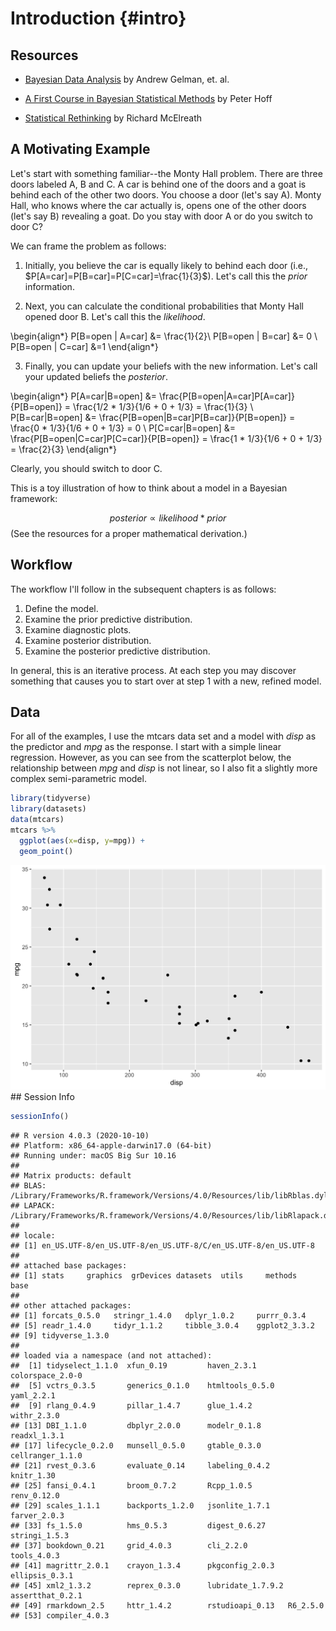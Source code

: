 # Introduction {#intro}

## Resources

- [Bayesian Data Analysis](http://www.stat.columbia.edu/~gelman/book/) by Andrew Gelman, et. al.

- [A First Course in Bayesian Statistical Methods](https://pdhoff.github.io/book/) by Peter Hoff

- [Statistical Rethinking](https://xcelab.net/rm/statistical-rethinking/) by Richard McElreath

## A Motivating Example

Let's start with something familiar--the Monty Hall problem.  There are three doors labeled A, B and C. A car is behind one of the doors and a goat is behind each of the other two doors. You choose a door (let's say A). Monty Hall, who knows where the car actually is, opens one of the other doors (let's say B) revealing a goat.  Do you stay with door A or do you switch to door C?

We can frame the problem as follows:

1. Initially, you believe the car is equally likely to behind each door (i.e., $P[A=car]=P[B=car]=P[C=car]=\frac{1}{3}$).  Let's call this the _prior_ information.

2. Next, you can calculate the conditional probabilities that Monty Hall opened door B. Let's call this the _likelihood_.

\begin{align*}
  P[B=open | A=car] &= \frac{1}{2}\\
  P[B=open | B=car] &= 0 \\
  P[B=open | C=car] &=1
\end{align*}

3. Finally, you can update your beliefs with the new information.  Let's call your updated beliefs the _posterior_.

\begin{align*}
  P[A=car|B=open] &= \frac{P[B=open|A=car]P[A=car]}{P[B=open]} = \frac{1/2 * 1/3}{1/6 + 0 + 1/3} = \frac{1}{3} \\
  P[B=car|B=open] &= \frac{P[B=open|B=car]P[B=car]}{P[B=open]} = \frac{0 * 1/3}{1/6 + 0 + 1/3} = 0 \\
  P[C=car|B=open] &= \frac{P[B=open|C=car]P[C=car]}{P[B=open]} = \frac{1 * 1/3}{1/6 + 0 + 1/3} = \frac{2}{3}
\end{align*}
  
Clearly, you should switch to door C.  

This is a toy illustration of how to think about a model in a Bayesian framework:

$$posterior \propto likelihood * prior$$
(See the resources for a proper mathematical derivation.)

## Workflow

The workflow I'll follow in the subsequent chapters is as follows:

1. Define the model.
2. Examine the prior predictive distribution.
3. Examine diagnostic plots.
4. Examine posterior distribution.
5. Examine the posterior predictive distribution.

In general, this is an iterative process. At each step you may discover something that causes you to start over at step 1 with a new, refined model. 

## Data

For all of the examples, I use the mtcars data set and a model with _disp_ as the predictor and _mpg_ as the response. I start with a simple linear regression. However, as you can see from the scatterplot below, the relationship between _mpg_ and _disp_ is not linear, so I also fit a slightly more complex semi-parametric model. 


```r
library(tidyverse)
library(datasets)
data(mtcars)
mtcars %>%
  ggplot(aes(x=disp, y=mpg)) +
  geom_point() 
```

<img src="01_intro_files/figure-html/mtcars-1.png" width="672" />
## Session Info


```r
sessionInfo()
```

```
## R version 4.0.3 (2020-10-10)
## Platform: x86_64-apple-darwin17.0 (64-bit)
## Running under: macOS Big Sur 10.16
## 
## Matrix products: default
## BLAS:   /Library/Frameworks/R.framework/Versions/4.0/Resources/lib/libRblas.dylib
## LAPACK: /Library/Frameworks/R.framework/Versions/4.0/Resources/lib/libRlapack.dylib
## 
## locale:
## [1] en_US.UTF-8/en_US.UTF-8/en_US.UTF-8/C/en_US.UTF-8/en_US.UTF-8
## 
## attached base packages:
## [1] stats     graphics  grDevices datasets  utils     methods   base     
## 
## other attached packages:
## [1] forcats_0.5.0   stringr_1.4.0   dplyr_1.0.2     purrr_0.3.4    
## [5] readr_1.4.0     tidyr_1.1.2     tibble_3.0.4    ggplot2_3.3.2  
## [9] tidyverse_1.3.0
## 
## loaded via a namespace (and not attached):
##  [1] tidyselect_1.1.0  xfun_0.19         haven_2.3.1       colorspace_2.0-0 
##  [5] vctrs_0.3.5       generics_0.1.0    htmltools_0.5.0   yaml_2.2.1       
##  [9] rlang_0.4.9       pillar_1.4.7      glue_1.4.2        withr_2.3.0      
## [13] DBI_1.1.0         dbplyr_2.0.0      modelr_0.1.8      readxl_1.3.1     
## [17] lifecycle_0.2.0   munsell_0.5.0     gtable_0.3.0      cellranger_1.1.0 
## [21] rvest_0.3.6       evaluate_0.14     labeling_0.4.2    knitr_1.30       
## [25] fansi_0.4.1       broom_0.7.2       Rcpp_1.0.5        renv_0.12.0      
## [29] scales_1.1.1      backports_1.2.0   jsonlite_1.7.1    farver_2.0.3     
## [33] fs_1.5.0          hms_0.5.3         digest_0.6.27     stringi_1.5.3    
## [37] bookdown_0.21     grid_4.0.3        cli_2.2.0         tools_4.0.3      
## [41] magrittr_2.0.1    crayon_1.3.4      pkgconfig_2.0.3   ellipsis_0.3.1   
## [45] xml2_1.3.2        reprex_0.3.0      lubridate_1.7.9.2 assertthat_0.2.1 
## [49] rmarkdown_2.5     httr_1.4.2        rstudioapi_0.13   R6_2.5.0         
## [53] compiler_4.0.3
```



